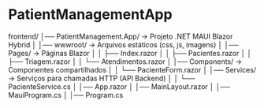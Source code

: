 # PatientManagementApp

frontend/
│── PatientManagement.App/         → Projeto .NET MAUI Blazor Hybrid
│   │── wwwroot/                   → Arquivos estáticos (css, js, imagens)
│   │── Pages/                     → Páginas Blazor
│   │   ├── Index.razor
│   │   ├── Pacientes.razor
│   │   ├── Triagem.razor
│   │   └── Atendimentos.razor
│   │── Components/                → Componentes compartilhados
│   │   └── PacienteForm.razor
│   │── Services/                  → Serviços para chamadas HTTP (API Backend)
│   │   └── PacienteService.cs
│   │── App.razor
│   │── MainLayout.razor
│   │── MauiProgram.cs
│   │── Program.cs
